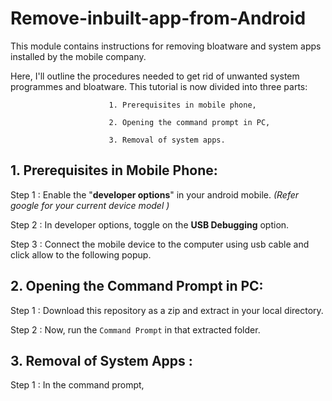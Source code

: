 # Remove-inbuilt-app-from-Android
This module contains instructions for removing bloatware and system apps installed by the mobile company.


Here, I'll outline the procedures needed to get rid of unwanted system programmes and bloatware.
This tutorial is now divided into three parts:

                          1. Prerequisites in mobile phone,
                          
                          2. Opening the command prompt in PC,
                          
                          3. Removal of system apps.
                          
                          
## 1. Prerequisites in Mobile Phone:

 Step 1 : Enable the "**developer options**" in your android mobile. _(Refer google for your current device model )_
 
 Step 2 : In developer options, toggle on the **USB Debugging** option.
 
 Step 3 : Connect the mobile device to the computer using usb cable and click allow to the following popup.
 
 ## 2. Opening the Command Prompt in PC:
 
 Step 1 : Download this repository as a zip and extract in your local directory.
 
 Step 2 : Now, run the `Command Prompt` in that extracted folder.
 
 
## 3. Removal of System Apps :

Step 1 : In the command prompt, 
